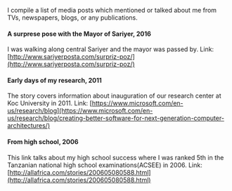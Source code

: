 I compile a list of media posts which mentioned or talked about me from TVs, newspapers, blogs,
or any publications.

#### A surprese pose with the Mayor of Sariyer, 2016
I was walking along central Sariyer and the mayor was passed by. Link: [http://www.sariyerposta.com/surpriz-poz/](http://www.sariyerposta.com/surpriz-poz/)


#### Early days of my research, 2011
The story covers information about inauguration of our research center at Koc University in 2011. Link: [https://www.microsoft.com/en-us/research/blog](https://www.microsoft.com/en-us/research/blog/creating-better-software-for-next-generation-computer-architectures/)


#### From high school, 2006
This link talks about my high school success where I was ranked 5th in 
the Tanzanian national high school examinations(ACSEE) in 2006.
Link: [http://allafrica.com/stories/200605080588.html](http://allafrica.com/stories/200605080588.html)

